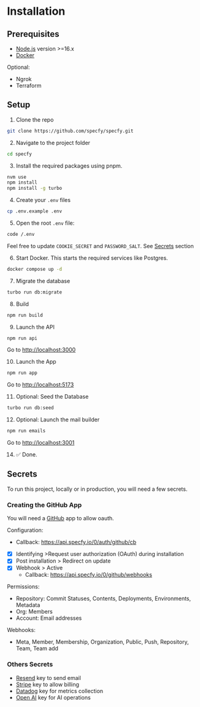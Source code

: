 # Installation

## Prerequisites

- [Node.js](https://nodejs.org/en) version >=16.x
- [Docker](https://www.docker.com/get-started/)

Optional:

- Ngrok
- Terraform

## Setup

01. Clone the repo

   ```sh
   git clone https://github.com/specfy/specfy.git
   ```

02. Navigate to the project folder

   ```sh
   cd specfy
   ```

03. Install the required packages using pnpm.

   ```sh
   nvm use
   npm install
   npm install -g turbo
   ```

04. Create your `.env` files

   ```sh
   cp .env.example .env
   ```

05. Open the root `.env` file:

   ```sh
   code /.env
   ```

   Feel free to update `COOKIE_SECRET` and `PASSWORD_SALT`. See [Secrets](#secrets) section

06. Start Docker. This starts the required services like Postgres.

   ```sh
   docker compose up -d
   ```

07. Migrate the database

   ```sh
   turbo run db:migrate
   ```

08. Build

   ```sh
   npm run build
   ```

09. Launch the API

   ```sh
   npm run api
   ```

   Go to [http://localhost:3000](http://localhost:3000)

10. Launch the App

   ```sh
   npm run app
   ```

   Go to [http://localhost:5173](http://localhost:5173)

11. Optional: Seed the Database

   ```sh
   turbo run db:seed
   ```

12. Optional: Launch the mail builder

   ```sh
   npm run emails
   ```

   Go to [http://localhost:3001](http://localhost:3001)

14. ✅ Done.

## Secrets

To run this project, locally or in production, you will need a few secrets.

### Creating the GitHub App

You will need a [GitHub](https://github.com) app to allow oauth.

Configuration:

- Callback: <https://api.specfy.io/0/auth/github/cb>
- [x] Identifying >Request user authorization (OAuth) during installation
- [x] Post installation > Redirect on update
- [x] Webhook > Active
  - Callback: <https://api.specfy.io/0/github/webhooks>

Permissions:

- Repository: Commit Statuses, Contents, Deployments, Environments, Metadata
- Org: Members
- Account: Email addresses

Webhooks:

- Meta, Member, Membership, Organization, Public, Push, Repository, Team, Team add

### Others Secrets

- [Resend](https://resend.com) key to send email
- [Stripe](https://stripe.com) key to allow billing
- [Datadog](https://datadoghq.com) key for metrics collection
- [Open AI](https://openai.com) key for AI operations
